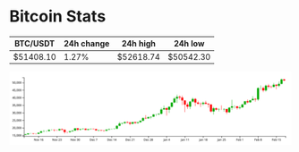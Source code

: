 # Bitcoin Stats

BTC/USDT|24h change|24h high|24h low|
|---|---|---|---|
|$51408.10|1.27%|$52618.74|$50542.30|

<img src="./chart.svg">
